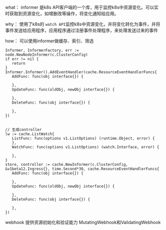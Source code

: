 what：
informer 是k8s API客户端的一个库，用于监控k8s中资源变化。可以实时获取到资源变化，如增删改等操作，将变化通知给应用。

why：
使用了k8s的 `watch API`监控k8s中资源变化，并将变化转化为事件，并将事件发送给应用程序，应用程序通过注册事件处理程序，来处理发送过来的事件

how：
可以使用informer做缓存、索引、筛选


```
Informer, InformerFactory, err := node.NewNodeInformer(c.ClusterConfig)  
if err != nil {  
   return  
}  
Informer.Informer().AddEventHandler(cache.ResourceEventHandlerFuncs{  
   AddFunc: func(obj interface{}) {  
        
   },  
   UpdateFunc: func(oldObj, newObj interface{}) {  
        
   },  
   DeleteFunc: func(obj interface{}) {  
        
   },  
})


// 生成controller
lw := cache.ListWatch{  
   ListFunc: func(options v1.ListOptions) (runtime.Object, error) {  
   },  
   WatchFunc: func(options v1.ListOptions) (watch.Interface, error) {  
  
   },  
}  
store, controller := cache.NewInformer(c.ClusterConfig, &v1beta12.Ingress{}, time.Second*30, cache.ResourceEventHandlerFuncs{  
   AddFunc: func(obj interface{}) {  
  
   },  
   UpdateFunc: func(oldObj, newObj interface{}) {  
  
   },  
   DeleteFunc: func(obj interface{}) {  
  
   },  
})

```

webhook
提供资源初始化和验证能力
MutatingWebhook和ValidatingWebhook